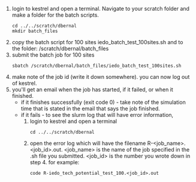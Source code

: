 
1. login to kestrel and open a terminal. Navigate to your scratch folder and make a folder for the batch scripts.
    ```
    cd ../../scratch/dbernal
    mkdir batch_files
    ```
2. copy the batch script for 100 sites iedo_batch_test_100sites.sh and to the folder: /scratch/dbernal/batch_files
3. submit the batch job for 100 sites
    ```
    sbatch /scratch/dbernal/batch_files/iedo_batch_test_100sites.sh
    ```
4. make note of the job id (write it down somewhere). you can now log out of kestrel.
5. you'll get an email when the job has started, if it failed, or when it finished. 
    - if it finishes successfully (exit code 0) - take note of the simulation time that is stated in the email that says the job finished.
    - if it fails - to see the slurm log that will have error information, 
        1. login to kestrel and open a terminal
            ```
            cd ../../scratch/dbernal
            ```
        2. open the error log which will have the filename R-<job_name>.<job_id>.out. <job_name> is the name of the job specified in the .sh file you submitted. <job_id> is the number you wrote down in step 4. for example:
            ```
            code R-iedo_tech_potential_test_100.<job_id>.out
            ```